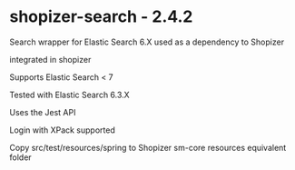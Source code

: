 # shopizer-search - 2.4.2

Search wrapper for Elastic Search 6.X used as a dependency to Shopizer

integrated in shopizer

Supports Elastic Search < 7

Tested with Elastic Search 6.3.X

Uses the Jest API

Login with XPack supported

Copy src/test/resources/spring to Shopizer sm-core resources equivalent folder
